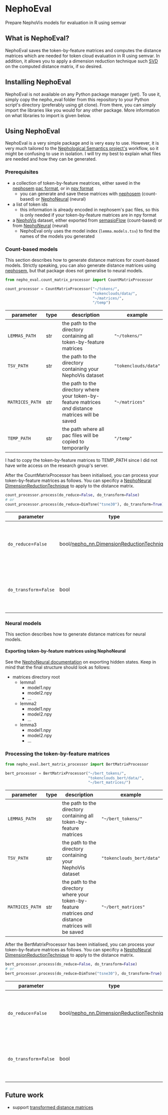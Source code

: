 # NephoEval
Prepare NephoVis models for evaluation in R using semvar

## What is NephoEval?

NephoEval saves the token-by-feature matrices and computes the distance matrices which are needed for token cloud evaluation in R using semvar. In addition, it allows you to apply a dimension reduction technique such [SVD](https://en.wikipedia.org/wiki/Singular_value_decomposition) on the computed distance matrix, if so desired.

## Installing NephoEval

NephoEval is not available on any Python package manager (yet). To use it, simply copy the nepho_eval folder from this repository to your Python script's directory (preferably using git clone). From there, you can simply import the libraries like you would for any other package. More information on what libraries to import is given below.

## Using NephoEval

NephoEval is a very simple package and is very easy to use. However, it is very much tailored to the [Nephological Semantics project's](https://www.arts.kuleuven.be/ling/qlvl/projects/current/nephological-semantics) workflow, so it might be confusing to use in isolation. I will try my best to explain what files are needed and how they can be generated.

### Prerequisites

- a collection of token-by-feature meatrices, either saved in the [nephosem](https://github.com/QLVL/nephosem) [pac format](https://github.com/QLVL/nephosem/blob/e0e768125b3e03e418ac81ca9940ca3b219277ce/nephosem/core/matrix.py#L1316-L1366), or in [npy format](https://numpy.org/devdocs/reference/generated/numpy.lib.format.html)
    - you can generate and save these matrices with [nephosem](https://github.com/QLVL/nephosem) (count-based) or [NephoNeural](https://github.com/AntheSevenants/NephoNeural) (neural)
- a list of token ids
    - this information is already encoded in nephosem's pac files, so this is only needed if your token-by-feature matrices are in npy format
- a [NephoVis](https://github.com/QLVL/NephoVis) dataset, either exported from [semasioFlow](https://github.com/montesmariana/semasioFlow) (count-based) or from [NephoNeural](https://github.com/AntheSevenants/NephoNeural) (neural)
    - NephoEval only uses the model index (`lemma.models.tsv`) to find the names of the models you generated

### Count-based models

This section describes how to generate distance matrices for count-based models. Strictly speaking, you can also generate distance matrices using [nephosem](https://github.com/QLVL/nephosem), but that package does not generalise to neural models.

```python
from nepho_eval.count_matrix_processor import CountMatrixProcessor

count_processor = CountMatrixProcessor("~/tokens/",
                                       "tokenclouds/data/",
                                       "~/matrices/",
                                       "/temp")
```

| parameter | type    | description                                      | example |
| --------- | ------- | ------------------------------------------------ | -------| 
| `LEMMAS_PATH` | str | the path to the directory containing all token-by-feature matrices | `"~/tokens/"` |
| `TSV_PATH` | str | the path to the directory containing your NephoVis dataset | `"tokenclouds/data"` |
| `MATRICES_PATH` | str | the path to the directory where your token-by-feature matrices *and* distance matrices will be saved| `"~/matrices"` |
| `TEMP_PATH`| str | the path where all pac files will be copied to temporarily | `"/temp"` |

I had to copy the token-by-feature matrices to TEMP_PATH since I did not have write access on the research group's server.

After the CountMatrixProcessor has been initialised, you can process your token-by-feature matrices as follows. You can specifcy a [NephoNeural DimensionReductionTechnique](https://github.com/AntheSevenants/NephoNeural/blob/main/nepho_nn/dimension_reduction_technique.py) to apply to the distance matrix.
```python
count_processor.process(do_reduce=False, do_transform=False)
# or
count_processor.process(do_reduce=DimTsne("tsne30"), do_transform=True)
```

| parameter | type    | description                                      | example |
| --------- | ------- | ------------------------------------------------ | -------| 
| `do_reduce`=`False` | bool/[nepho_nn.DimensionReductionTechnique](https://github.com/AntheSevenants/NephoNeural/blob/main/nepho_nn/dimension_reduction_technique.py) | the dimension reduction technique to apply to the distance matrix (False=none) | `DimTsne("tsne30")` |
| `do_transform`=`False` | bool| whether to apply [ranked log transformation]((https://cloudspotting.marianamontes.me/workflow.html#cosine)) to the distance matrix | `True` |

### Neural models

This section describes how to generate distance matrices for neural models.

#### Exporting token-by-feature matrices using NephoNeural

See the [NephoNeural documentation](https://github.com/AntheSevenants/NephoNeural#export-token-by-feature-matrices-hidden-states) on exporting hidden states. Keep in mind that the final structure should look as follows:
- matrices directory root
    - lemma1
        - model1.npy
        - model2.npy
        - ...
    - lemma2
        - model1.npy
        - model2.npy
        - ...
    - lemma3
        - model1.npy
        - model2.npy
        - ...

### Processing the token-by-feature matrices

```python
from nepho_eval.bert_matrix_processor import BertMatrixProcessor

bert_processor = BertMatrixProcessor("~/bert_tokens/",
                                     "tokenclouds_bert/data/",
                                     "~/bert_matrices/")
```

| parameter | type    | description                                      | example |
| --------- | ------- | ------------------------------------------------ | -------| 
| `LEMMAS_PATH` | str | the path to the directory containing all token-by-feature matrices | `"~/bert_tokens/"` |
| `TSV_PATH` | str | the path to the directory containing your NephoVis dataset | `"tokenclouds_bert/data"` |
| `MATRICES_PATH` | str | the path to the directory where your token-by-feature matrices *and* distance matrices will be saved| `"~/bert_matrices"` |

After the BertMatrixProcessor has been initialised, you can process your token-by-feature matrices as follows. You can specifcy a [NephoNeural DimensionReductionTechnique](https://github.com/AntheSevenants/NephoNeural/blob/main/nepho_nn/dimension_reduction_technique.py) to apply to the distance matrix.
```python
bert_processor.process(do_reduce=False, do_transform=False)
# or
bert_processor.process(do_reduce=DimTsne("tsne30"), do_transform=True)
```

| parameter | type    | description                                      | example |
| --------- | ------- | ------------------------------------------------ | -------| 
| `do_reduce`=`False` | bool/[nepho_nn.DimensionReductionTechnique](https://github.com/AntheSevenants/NephoNeural/blob/main/nepho_nn/dimension_reduction_technique.py) | the dimension reduction technique to apply to the distance matrix (False=none) | `DimTsne("tsne30")` |
| `do_transform`=`False` | bool| whether to apply [ranked log transformation]((https://cloudspotting.marianamontes.me/workflow.html#cosine)) to the distance matrix | `True` |

## Future work

- support [transformed distance matrices](https://cloudspotting.marianamontes.me/workflow.html#cosine)